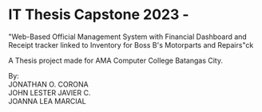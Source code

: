 # IT Thesis Capstone 2023 - 

"Web-Based Official Management System with Financial Dashboard and Receipt tracker linked to Inventory for Boss B's Motorparts and Repairs"ck

A Thesis project made for AMA Computer College Batangas City.

By:  
JONATHAN O. CORONA  
JOHN LESTER JAVIER C.  
JOANNA LEA MARCIAL
